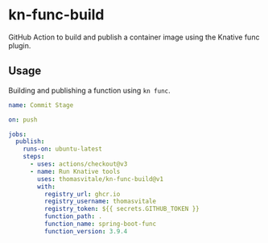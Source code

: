 # kn-func-build

GitHub Action to build and publish a container image using the Knative func plugin.

## Usage

Building and publishing a function using `kn func`.

```yaml
name: Commit Stage

on: push

jobs:
  publish:
    runs-on: ubuntu-latest
    steps:
      - uses: actions/checkout@v3
      - name: Run Knative tools
        uses: thomasvitale/kn-func-build@v1
        with:
          registry_url: ghcr.io
          registry_username: thomasvitale
          registry_token: ${{ secrets.GITHUB_TOKEN }}
          function_path: .
          function_name: spring-boot-func
          function_version: 3.9.4
```
